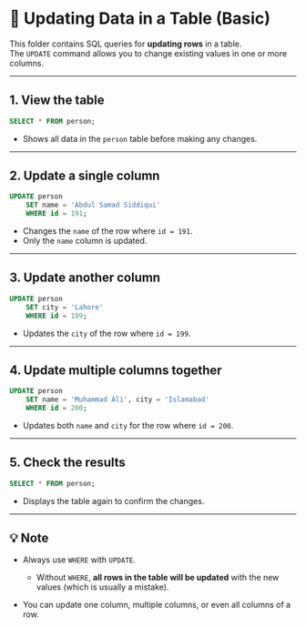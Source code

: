 # 📘 Updating Data in a Table (Basic)

This folder contains SQL queries for **updating rows** in a table.  
The `UPDATE` command allows you to change existing values in one or more columns.

---

## 1. View the table

```sql
SELECT * FROM person;
```

- Shows all data in the `person` table before making any changes.

---

## 2. Update a single column

```sql
UPDATE person
    SET name = 'Abdul Samad Siddiqui'
    WHERE id = 191;
```

- Changes the `name` of the row where `id = 191`.
- Only the `name` column is updated.

---

## 3. Update another column

```sql
UPDATE person
    SET city = 'Lahore'
    WHERE id = 199;
```

- Updates the `city` of the row where `id = 199`.

---

## 4. Update multiple columns together

```sql
UPDATE person
    SET name = 'Muhammad Ali', city = 'Islamabad'
    WHERE id = 200;
```

- Updates both `name` and `city` for the row where `id = 200`.

---

## 5. Check the results

```sql
SELECT * FROM person;
```

- Displays the table again to confirm the changes.

---

## 💡 Note

- Always use `WHERE` with `UPDATE`.

  - Without `WHERE`, **all rows in the table will be updated** with the new values (which is usually a mistake).

- You can update one column, multiple columns, or even all columns of a row.

